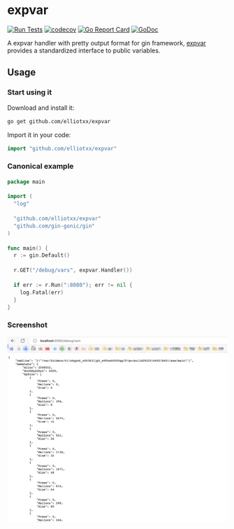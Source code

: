 # expvar

[![Run Tests](https://github.com/elliotxx/expvar/actions/workflows/go.yml/badge.svg?branch=master)](https://github.com/elliotxx/expvar/actions/workflows/go.yml)
[![codecov](https://codecov.io/gh/elliotxx/expvar/branch/master/graph/badge.svg)](https://codecov.io/gh/elliotxx/expvar)
[![Go Report Card](https://goreportcard.com/badge/github.com/elliotxx/expvar)](https://goreportcard.com/report/github.com/elliotxx/expvar)
[![GoDoc](https://godoc.org/github.com/elliotxx/expvar?status.svg)](https://godoc.org/github.com/elliotxx/expvar)

A expvar handler with pretty output format for gin framework, [expvar](https://golang.org/pkg/expvar/) provides a standardized interface to public variables.

## Usage

### Start using it

Download and install it:

```sh
go get github.com/elliotxx/expvar
```

Import it in your code:

```go
import "github.com/elliotxx/expvar"
```

### Canonical example

```go
package main

import (
  "log"

  "github.com/elliotxx/expvar"
  "github.com/gin-gonic/gin"
)

func main() {
  r := gin.Default()

  r.GET("/debug/vars", expvar.Handler())

  if err := r.Run(":8080"); err != nil {
    log.Fatal(err)
  }
}
```


### Screenshot

![](img/screenshot.jpg)

